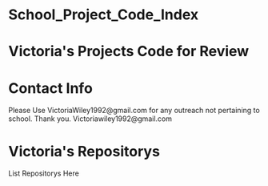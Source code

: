 # School_Project_Code_Index
# Victoria's Projects Code for Review
<h1>Contact Info</h1>
Please Use VictoriaWiley1992@gmail.com for any outreach not pertaining to school. Thank you. Victoriawiley1992@gmail.com 
<br>
<h1>Victoria's Repositorys</h1>
<p>List Repositorys Here</p>
